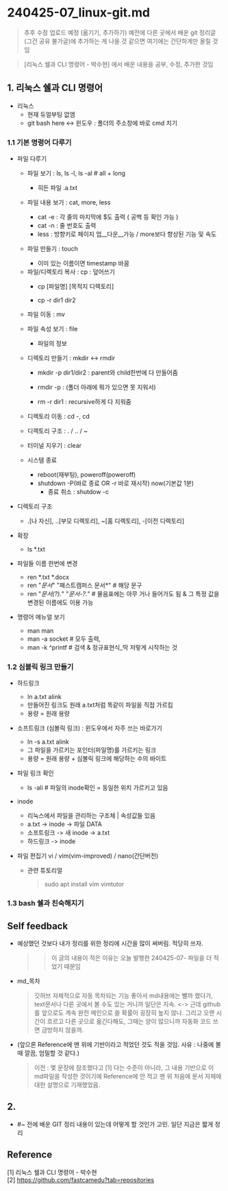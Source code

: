 # 240425-07_linux-git.md
> 추후 수정 업로드 예정 (옮기기, 추가하기)
> 예전에 다른 곳에서 배운 git 정리글(그건 공유 불가글)에 추가하는 게 나을 것 같으면 여기에는 간단하게만 올릴 것임

> [리눅스 쉘과 CLI 명령어 - 박수현] 에서 배운 내용을 공부, 수정, 추가한 것임

## 1. 리눅스 쉘과 CLI 명령어
- 리눅스
  + 현재 듀얼부팅 없앰
  + git bash here <-> 윈도우 : 폴더의 주소창에 바로 cmd 치기 
### 1.1 기본 명령어 다루기
- 파일 다루기
  + 파일 보기 : ls, ls -l, ls -al # all + long
    + 히든 파일 .a.txt

  + 파일 내용 보기 : cat, more, less
    + cat -e : 각 줄의 마지막에 $도 출력 ( 공백 등 확인 가능 )
    + cat -n : 줄 번호도 출력
    + less : 방향키로 페이지 업__다운__가능 / more보다 향상된 기능 및 속도
  
  + 파일 만들기 : touch
    + 이미 있는 이름이면 timestamp 바꿈
  
  
  - 파일/디렉토리 복사 : cp : 덮어쓰기
    + cp [파일명] [목적지 디렉토리]
    
    + cp -r dir1 dir2
  - 파일 이동 : mv
  
  + 파일 속성 보기 : file
    + 파일의 정보

  + 디렉토리 만들기 : mkdir <-> rmdir
    + mkdir -p dir1/dir2 : parent와 child한번에 다 만들어줌
    + rmdir -p : (폴더 아래에 뭐가 있으면 못 지워서)

    + rm -r dir1 : recursive하게 다 지워줌

  + 디렉토리 이동 : cd -, cd
  + 디렉토리 구조 : . / .. / ~
  
  + 터미널 지우기 : clear
  + 시스템 종료 
    + reboot(재부팅), poweroff(poweroff)
    + shutdown -P(바로 종료 OR -r 바로 재시작) now(기본값 1분)
      + 종료 취소 : shutdow -c

- 디렉토리 구조
    + .[나 자신], ..[부모 디렉토리], ~[홈 디렉토리], -[이전 디렉토리]

- 확장
  + ls *.txt  

- 파일들 이름 한번에 변경
  + ren *.txt *.docx
  + ren "*문서*" "패스트캠퍼스 문서*" # 해당 문구
  + ren "*문서(?).*" "*문서-?.*" # 물음표에는 아무 거나 들어가도 됨 & 그 특정 값을 변경된 이름에도 이용 가능


- 명령어 메뉴얼 보기
  + man man
  + man -a socket # 모두 출력, 
  + man -k ^printf # 검색 & 정규표현식_딱 저렇게 시작하는 것

### 1.2 심볼릭 링크 만들기
- 하드링크
  + ln a.txt alink
  + 만들어진 링크도 원래 a.txt처럼 똑같이 파일을 직접 가르킴
  + 용량 = 원래 용량

- 소프트링크 (심볼릭 링크) : 윈도우에서 자주 쓰는 바로가기
  + ln -s a.txt alink
  + 그 파일을 가르키는 포인터(파일명)를 가르키는 링크
  + 용량 = 원래 용량 + 심볼릭 링크에 해당하는 수의 바이트

- 파일 링크 확인
  + ls -ali # 파일의 inode확인 = 동일한 위치 가르키고 있음

- inode
  + 리눅스에서 파일을 관리하는 구조체 | 속성값들 있음
  + a.txt -> inode -> 파일 DATA
  + 소프트링크 -> 새 inode -> a.txt
  + 하드링크 -> inode


- 파일 편집기 vi / vim(vim-improved) / nano(간단버전)
  + 관련 튜토리얼
    > sudo apt install vim 
    > vimtutor



### 1.3 bash 쉘과 친숙해지기

## Self feedback
- 예상했던 것보다 내가 정리를 위한 정리에 시간을 많이 써버림. 적당히 쓰자.
  >> 이 글의 내용이 적은 이유는 오늘 발행한 240425-07- 파일을 더 적었기 때문임
  
- md_목차
  > 깃허브 자체적으로 자동 목차되는 기능 좋아서 md내용에는 뺄까 했다가, text문서나 다른 곳에서 볼 수도 있는 거니까 일단은 지속. 
  > <-> 근데 github를 앞으로도 계속 완전 메인으로 쓸 확률이 굉장히 높지 않나. 그리고 오랜 시간이 흐르고 다른 곳으로 옮긴다해도, 그때는 양이 많으니까 자동화 코드 쓰면 금방하지 않을까.

- (앞으론 Reference에 맨 위에 기반이라고 적었던 것도 적을 것임. 사유 : 나중에 볼 때 깔끔, 엄밀할 것 같다.)
  > 이전 : 몇 문장에 참조했다고 [1] 다는 수준이 아니라, 그 내용 기반으로 이 md파일을 작성한 것이기에 Reference에 안 적고 맨 위 처음에 문서 자체에 대한 설명으로 기재했었음.


## 2. 
- #~ 전에 배운 GIT 정리 내용이 있는데 어떻게 할 것인가 고민. 일단 지금은 짧게 정리


## Reference
[1] 리눅스 쉘과 CLI 명령어 - 박수현  
[2] https://github.com/fastcamedu?tab=repositories


